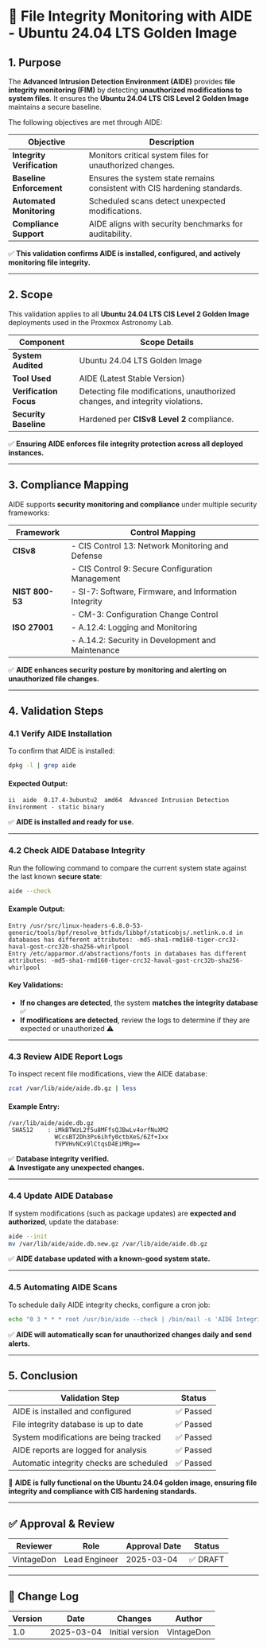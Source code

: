 <!-- ---
title: "File Integrity Monitoring with AIDE - Ubuntu 24.04 LTS Golden Image"
description: "Validation and verification of AIDE file integrity monitoring (FIM) on the hardened Ubuntu 24.04 LTS golden image."
author: "VintageDon"
tags: ["AIDE", "File Integrity Monitoring", "Security", "Golden Image", "Intrusion Detection"]
category: "Security Monitoring"
kb_type: "Validation Report"
version: "1.0"
status: "Draft"
last_updated: "2025-03-04"
---
 -->

# **📜 File Integrity Monitoring with AIDE - Ubuntu 24.04 LTS Golden Image**  

## **1. Purpose**  

The **Advanced Intrusion Detection Environment (AIDE)** provides **file integrity monitoring (FIM)** by detecting **unauthorized modifications to system files**. It ensures the **Ubuntu 24.04 LTS CIS Level 2 Golden Image** maintains a secure baseline.  

The following objectives are met through AIDE:  

| **Objective** | **Description** |  
|--------------|----------------|  
| **Integrity Verification** | Monitors critical system files for unauthorized changes. |  
| **Baseline Enforcement** | Ensures the system state remains consistent with CIS hardening standards. |  
| **Automated Monitoring** | Scheduled scans detect unexpected modifications. |  
| **Compliance Support** | AIDE aligns with security benchmarks for auditability. |  

✅ **This validation confirms AIDE is installed, configured, and actively monitoring file integrity.**  

---

## **2. Scope**  

This validation applies to all **Ubuntu 24.04 LTS CIS Level 2 Golden Image** deployments used in the Proxmox Astronomy Lab.  

| **Component** | **Scope Details** |  
|--------------|------------------|  
| **System Audited** | Ubuntu 24.04 LTS Golden Image |  
| **Tool Used** | AIDE (Latest Stable Version) |  
| **Verification Focus** | Detecting file modifications, unauthorized changes, and integrity violations. |  
| **Security Baseline** | Hardened per **CISv8 Level 2** compliance. |  

✅ **Ensuring AIDE enforces file integrity protection across all deployed instances.**

---

## **3. Compliance Mapping**  

AIDE supports **security monitoring and compliance** under multiple security frameworks:  

| **Framework**  | **Control Mapping** |
|--------------|------------------|
| **CISv8**  | - CIS Control 13: Network Monitoring and Defense  |  
|            | - CIS Control 9: Secure Configuration Management  |  
| **NIST 800-53**  | - SI-7: Software, Firmware, and Information Integrity  |  
|                | - CM-3: Configuration Change Control  |  
| **ISO 27001**  | - A.12.4: Logging and Monitoring  |  
|                | - A.14.2: Security in Development and Maintenance  |  

✅ **AIDE enhances security posture by monitoring and alerting on unauthorized file changes.**  

---

## **4. Validation Steps**  

### **4.1 Verify AIDE Installation**  

To confirm that AIDE is installed:  

```bash
dpkg -l | grep aide
```

#### **Expected Output:**  

```plaintext
ii  aide  0.17.4-3ubuntu2  amd64  Advanced Intrusion Detection Environment - static binary
```

✅ **AIDE is installed and ready for use.**  

---

### **4.2 Check AIDE Database Integrity**  

Run the following command to compare the current system state against the last known **secure state**:  

```bash
aide --check
```

#### **Example Output:**  

```plaintext
Entry /usr/src/linux-headers-6.8.0-53-generic/tools/bpf/resolve_btfids/libbpf/staticobjs/.netlink.o.d in databases has different attributes: -md5-sha1-rmd160-tiger-crc32-haval-gost-crc32b-sha256-whirlpool
Entry /etc/apparmor.d/abstractions/fonts in databases has different attributes: -md5-sha1-rmd160-tiger-crc32-haval-gost-crc32b-sha256-whirlpool
```

#### **Key Validations:**  

- **If no changes are detected**, the system **matches the integrity database** ✅  
- **If modifications are detected**, review the logs to determine if they are expected or unauthorized ⚠️  

---

### **4.3 Review AIDE Report Logs**  

To inspect recent file modifications, view the AIDE database:  

```bash
zcat /var/lib/aide/aide.db.gz | less
```

#### **Example Entry:**  

```plaintext
/var/lib/aide/aide.db.gz
 SHA512    : iMkBTWzL2f5u8MFfsQJBwLv4orfNuXM2
             WCcsBT2Dh3Ps6ihfy0ctbXeS/6Zf+Ixx
             fVPVHvNCx9lCtqsD4EiMRg==
```

✅ **Database integrity verified.**  
⚠️ **Investigate any unexpected changes.**  

---

### **4.4 Update AIDE Database**  

If system modifications (such as package updates) are **expected and authorized**, update the database:  

```bash
aide --init
mv /var/lib/aide/aide.db.new.gz /var/lib/aide/aide.db.gz
```

✅ **AIDE database updated with a known-good system state.**  

---

### **4.5 Automating AIDE Scans**  

To schedule daily AIDE integrity checks, configure a cron job:  

```bash
echo "0 3 * * * root /usr/bin/aide --check | /bin/mail -s 'AIDE Integrity Check' admin@example.com" | tee /etc/cron.d/aide-check
```

✅ **AIDE will automatically scan for unauthorized changes daily and send alerts.**  

---

## **5. Conclusion**  

| **Validation Step** | **Status** |
|--------------------|------------|
| AIDE is installed and configured | ✅ Passed |
| File integrity database is up to date | ✅ Passed |
| System modifications are being tracked | ✅ Passed |
| AIDE reports are logged for analysis | ✅ Passed |
| Automatic integrity checks are scheduled | ✅ Passed |

🚀 **AIDE is fully functional on the Ubuntu 24.04 golden image, ensuring file integrity and compliance with CIS hardening standards.**  

---

## ✅ Approval & Review  

| **Reviewer** | **Role** | **Approval Date** | **Status** |
|-------------|---------|------------------|------------|
| VintageDon | Lead Engineer | 2025-03-04 | ✅ DRAFT |

---

## 📜 Change Log  

| **Version** | **Date** | **Changes** | **Author** |
|------------|---------|-------------|------------|
| 1.0 | 2025-03-04 | Initial version | VintageDon |


